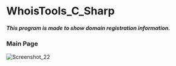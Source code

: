 # WhoisTools_C_Sharp

##### This program is made to show domain registration information.

### Main Page

![Screenshot_22](https://user-images.githubusercontent.com/32311900/134998241-9879e6ae-201e-4936-95d3-2ade5abe197f.png)
